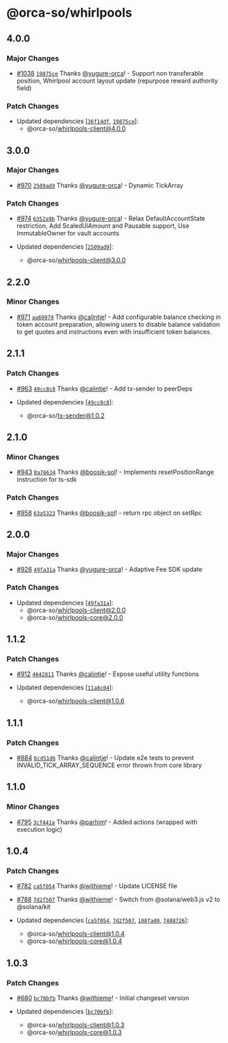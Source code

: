 # @orca-so/whirlpools

## 4.0.0

### Major Changes

- [#1038](https://github.com/orca-so/whirlpools/pull/1038) [`19875ce`](https://github.com/orca-so/whirlpools/commit/19875ce6595c7e15ad07cd2ede3966b05d34ab62) Thanks [@yugure-orca](https://github.com/yugure-orca)! - Support non transferable position, Whirlpool account layout update (repurpose reward authority field)

### Patch Changes

- Updated dependencies [[`36f14df`](https://github.com/orca-so/whirlpools/commit/36f14dfdc940a7b8d7561a6871d80671efe98b68), [`19875ce`](https://github.com/orca-so/whirlpools/commit/19875ce6595c7e15ad07cd2ede3966b05d34ab62)]:
  - @orca-so/whirlpools-client@4.0.0

## 3.0.0

### Major Changes

- [#970](https://github.com/orca-so/whirlpools/pull/970) [`2509ad9`](https://github.com/orca-so/whirlpools/commit/2509ad9d9894a38c922e6e84a6a3a9de5e9ccd2d) Thanks [@yugure-orca](https://github.com/yugure-orca)! - Dynamic TickArray

### Patch Changes

- [#974](https://github.com/orca-so/whirlpools/pull/974) [`6352a9b`](https://github.com/orca-so/whirlpools/commit/6352a9b61a574fb62440a7dca9a933af02847db5) Thanks [@yugure-orca](https://github.com/yugure-orca)! - Relax DefaultAccountState restriction, Add ScaledUiAmount and Pausable support, Use ImmutableOwner for vault accounts

- Updated dependencies [[`2509ad9`](https://github.com/orca-so/whirlpools/commit/2509ad9d9894a38c922e6e84a6a3a9de5e9ccd2d)]:
  - @orca-so/whirlpools-client@3.0.0

## 2.2.0

### Minor Changes

- [#971](https://github.com/orca-so/whirlpools/pull/971) [`aa69979`](https://github.com/orca-so/whirlpools/commit/aa699796d86a6d51825df4214de5334ea8630636) Thanks [@calintje](https://github.com/calintje)! - Add configurable balance checking in token account preparation, allowing users to disable balance validation to get quotes and instructions even with insufficient token balances.

## 2.1.1

### Patch Changes

- [#963](https://github.com/orca-so/whirlpools/pull/963) [`49cc8c8`](https://github.com/orca-so/whirlpools/commit/49cc8c86c99428ea0feb1fbf2d8bff0c396637ba) Thanks [@calintje](https://github.com/calintje)! - Add tx-sender to peerDeps

- Updated dependencies [[`49cc8c8`](https://github.com/orca-so/whirlpools/commit/49cc8c86c99428ea0feb1fbf2d8bff0c396637ba)]:
  - @orca-so/tx-sender@1.0.2

## 2.1.0

### Minor Changes

- [#943](https://github.com/orca-so/whirlpools/pull/943) [`8a76634`](https://github.com/orca-so/whirlpools/commit/8a76634176e716c902dd9a23694c5a029b23de7a) Thanks [@boosik-sol](https://github.com/boosik-sol)! - Implements resetPositionRange instruction for ts-sdk

### Patch Changes

- [#958](https://github.com/orca-so/whirlpools/pull/958) [`63a5323`](https://github.com/orca-so/whirlpools/commit/63a5323425d22840bc226039db3e5faae7232a94) Thanks [@boosik-sol](https://github.com/boosik-sol)! - return rpc object on setRpc

## 2.0.0

### Major Changes

- [#926](https://github.com/orca-so/whirlpools/pull/926) [`49fa31a`](https://github.com/orca-so/whirlpools/commit/49fa31a042254c4f4a7c16594344f66e9c208c2b) Thanks [@yugure-orca](https://github.com/yugure-orca)! - Adaptive Fee SDK update

### Patch Changes

- Updated dependencies [[`49fa31a`](https://github.com/orca-so/whirlpools/commit/49fa31a042254c4f4a7c16594344f66e9c208c2b)]:
  - @orca-so/whirlpools-client@2.0.0
  - @orca-so/whirlpools-core@2.0.0

## 1.1.2

### Patch Changes

- [#912](https://github.com/orca-so/whirlpools/pull/912) [`4642811`](https://github.com/orca-so/whirlpools/commit/46428111241653addd0f3a7076a452bef7ab99c7) Thanks [@calintje](https://github.com/calintje)! - Expose useful utility functions

- Updated dependencies [[`11a8c04`](https://github.com/orca-so/whirlpools/commit/11a8c0420da5f6cf4cde26f82216bef5a703c2ea)]:
  - @orca-so/whirlpools-client@1.0.6

## 1.1.1

### Patch Changes

- [#884](https://github.com/orca-so/whirlpools/pull/884) [`6cd51d6`](https://github.com/orca-so/whirlpools/commit/6cd51d64de8fe0f310c1bf2f3a5e659a68c426d0) Thanks [@calintje](https://github.com/calintje)! - Update e2e tests to prevent INVALID_TICK_ARRAY_SEQUENCE error thrown from core library

## 1.1.0

### Minor Changes

- [#795](https://github.com/orca-so/whirlpools/pull/795) [`3cf441a`](https://github.com/orca-so/whirlpools/commit/3cf441ae5b7a32dffdef4d28a59baf7de1447917) Thanks [@parhim](https://github.com/parhim)! - Added actions (wrapped with execution logic)

## 1.0.4

### Patch Changes

- [#782](https://github.com/orca-so/whirlpools/pull/782) [`ca5f054`](https://github.com/orca-so/whirlpools/commit/ca5f054066d34943eefe72228b442525e849eaeb) Thanks [@wjthieme](https://github.com/wjthieme)! - Update LICENSE file

- [#788](https://github.com/orca-so/whirlpools/pull/788) [`7d2f507`](https://github.com/orca-so/whirlpools/commit/7d2f507081398973e712390281df535b3fc8988c) Thanks [@wjthieme](https://github.com/wjthieme)! - Switch from @solana/web3.js v2 to @solana/kit

- Updated dependencies [[`ca5f054`](https://github.com/orca-so/whirlpools/commit/ca5f054066d34943eefe72228b442525e849eaeb), [`7d2f507`](https://github.com/orca-so/whirlpools/commit/7d2f507081398973e712390281df535b3fc8988c), [`188fad0`](https://github.com/orca-so/whirlpools/commit/188fad03422a55369f1ad50278c59030b786fc72), [`7488726`](https://github.com/orca-so/whirlpools/commit/748872685428e0dd6a12b16091d31f9882f91541)]:
  - @orca-so/whirlpools-client@1.0.4
  - @orca-so/whirlpools-core@1.0.4

## 1.0.3

### Patch Changes

- [#680](https://github.com/orca-so/whirlpools/pull/680) [`bc70bfb`](https://github.com/orca-so/whirlpools/commit/bc70bfb40068bb13282a92a7b36f501429470b27) Thanks [@wjthieme](https://github.com/wjthieme)! - Initial changeset version

- Updated dependencies [[`bc70bfb`](https://github.com/orca-so/whirlpools/commit/bc70bfb40068bb13282a92a7b36f501429470b27)]:
  - @orca-so/whirlpools-client@1.0.3
  - @orca-so/whirlpools-core@1.0.3
